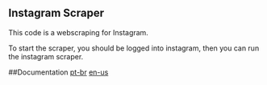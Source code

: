 ## Instagram Scraper
This code is a webscraping for Instagram.

To start the scraper, you should be logged into instagram, then you can run the instagram scraper.

##Documentation
[pt-br](https://open.substack.com/pub/letindata/p/web-scraping-com-python?r=17l975&utm_campaign=post&utm_medium=web&showWelcomeOnShare=true)
[en-us](https://dev.to/mouralet/web-scraping-using-python-22bh)
 
 
